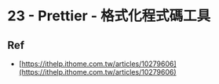 # 23 - Prettier - 格式化程式碼工具

## Ref

* [https://ithelp.ithome.com.tw/articles/10279606](https://ithelp.ithome.com.tw/articles/10279606)